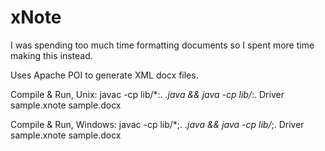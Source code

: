 # xNote

I was spending too much time formatting documents so I spent more time making this instead.

Uses Apache POI to generate XML docx files.

Compile & Run, Unix:
javac -cp lib/*:. *.java && java -cp lib/*:. Driver sample.xnote sample.docx

Compile & Run, Windows:
javac -cp lib/*;. *.java && java -cp lib/*;. Driver sample.xnote sample.docx